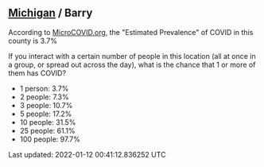 
## [Michigan](/united-states/michigan) / Barry

According to [MicroCOVID.org](http://microcovid.org),
the "Estimated Prevalence" of COVID in this county is 3.7%

If you interact with a certain number of people in this location
(all at once in a group, or spread out across the day), what is the chance that
1 or more of them has COVID?

- 1 person: 3.7%
- 2 people: 7.3%
- 3 people: 10.7%
- 5 people: 17.2%
- 10 people: 31.5%
- 25 people: 61.1%
- 100 people: 97.7%

Last updated: 2022-01-12 00:41:12.836252 UTC
